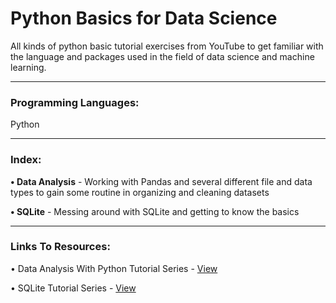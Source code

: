 # Python Basics for Data Science

All kinds of python basic tutorial exercises from YouTube to get familiar with the language and packages used in the field of data science and machine learning.

- - - -

### Programming Languages: ###
Python

- - - -

### Index: ###
**• Data Analysis** - Working with Pandas and several different file and data types to gain some routine in organizing and
                      cleaning datasets
             
**• SQLite** - Messing around with SQLite and getting to know the basics

- - - -

### Links To Resources: ###

• Data Analysis With Python Tutorial Series - [View](https://www.youtube.com/playlist?list=PLQVvvaa0QuDc-3szzjeP6N6b0aDrrKyL-)

• SQLite Tutorial Series - [View](https://www.youtube.com/playlist?list=PLQVvvaa0QuDezJh0sC5CqXLKZTSKU1YNo)

